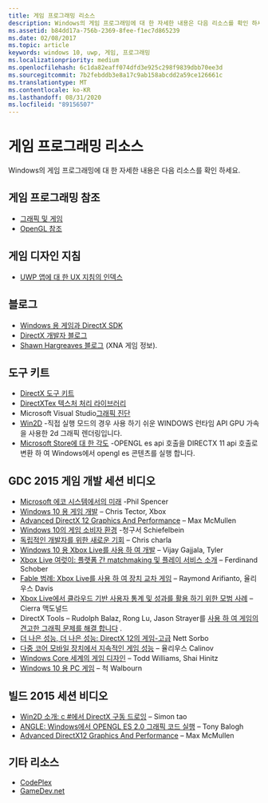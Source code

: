 ```yaml
---
title: 게임 프로그래밍 리소스
description: Windows의 게임 프로그래밍에 대 한 자세한 내용은 다음 리소스를 확인 하세요.
ms.assetid: b84dd17a-756b-2369-8fee-f1ec7d865239
ms.date: 02/08/2017
ms.topic: article
keywords: windows 10, uwp, 게임, 프로그래밍
ms.localizationpriority: medium
ms.openlocfilehash: 6c1da82eaff074dfd3e925c298f9839dbb70ee3d
ms.sourcegitcommit: 7b2febddb3e8a17c9ab158abcdd2a59ce126661c
ms.translationtype: MT
ms.contentlocale: ko-KR
ms.lasthandoff: 08/31/2020
ms.locfileid: "89156507"
---
```

# <a name="game-programming-resources"></a>게임 프로그래밍 리소스




Windows의 게임 프로그래밍에 대 한 자세한 내용은 다음 리소스를 확인 하세요.

## <a name="game-programming-reference"></a>게임 프로그래밍 참조


-   [그래픽 및 게임](/windows/desktop/graphics-and-multimedia)
-   [OpenGL 참조](https://www.opengl.org/sdk/docs/man4/)

## <a name="game-design-guidance"></a>게임 디자인 지침


-   [UWP 앱에 대 한 UX 지침의 인덱스](https://developer.microsoft.com/windows/apps/design)

## <a name="blogs"></a>블로그


-   [Windows 용 게임과 DirectX SDK]( https://blogs.msdn.com/b/chuckw/)
-   [DirectX 개발자 블로그]( https://blogs.msdn.com/b/directx/)
-   [Shawn Hargreaves 블로그]( https://blogs.msdn.com/b/shawnhar/) (XNA 게임 정보).

## <a name="toolkits"></a>도구 키트


-   [DirectX 도구 키트](  https://github.com/Microsoft/DirectXTK)
-   [DirectXTex 텍스처 처리 라이브러리](  https://github.com/Microsoft/DirectXTex)
-   Microsoft Visual Studio[그래픽 진단](/visualstudio/debugger/overview-of-visual-studio-graphics-diagnostics?view=vs-2015)
-   [Win2D](https://github.com/Microsoft/Win2D) -직접 실행 모드의 경우 사용 하기 쉬운 WINDOWS 런타임 API GPU 가속을 사용한 2d 그래픽 렌더링입니다.
-   [Microsoft Store에 대 한 각도](https://github.com/microsoft/angle/wiki) -OPENGL es api 호출을 DIRECTX 11 api 호출로 변환 하 여 Windows에서 opengl es 콘텐츠를 실행 합니다.

## <a name="gdc-2015-game-dev-session-videos"></a>GDC 2015 게임 개발 세션 비디오


-   [Microsoft 에코 시스템에서의 미래](https://channel9.msdn.com/Events/GDC/GDC-2015/The-Future-of-Gaming-Across-the-Microsoft-Ecosystem) -Phil Spencer
-   [Windows 10 용 게임 개발](https://channel9.msdn.com/Events/GDC/GDC-2015/Developing-Games-for-Windows-10) – Chris Tector, Xbox
-   [Advanced DirectX 12 Graphics And Performance](https://channel9.msdn.com/Events/GDC/GDC-2015/Advanced-DirectX12-Graphics-and-Performance) – Max McMullen
-   [Windows 10의 게임 소비자 환경](https://channel9.msdn.com/Events/GDC/GDC-2015/Gaming-Consumer-Experience-on-Windows-10) -청구서 Schiefelbein
-   [독립적인 개발자를 위한 새로운 기회](https://channel9.msdn.com/Events/GDC/GDC-2015/New-Opportunities-for-Independent-Developers) – Chris charla
-   [Windows 10 용 Xbox Live를 사용 하 여 개발](https://channel9.msdn.com/Events/GDC/GDC-2015/Developing-with-Xbox-Live-for-Windows-10) – Vijay Gajjala, Tyler
-   [Xbox Live 여럿이: 플랫폼 간 matchmaking 및 플레이 서비스 소개](https://channel9.msdn.com/Events/GDC/GDC-2015/Xbox-Live-Multiplayer-Introducing-services-for-cross-platform-matchmaking-and-gameplay) – Ferdinand Schober
-   [Fable 범례: Xbox Live를 사용 하 여 장치 교차 게임](https://channel9.msdn.com/Events/GDC/GDC-2015/Fable-Legends-Cross-device-Gameplay-with-Xbox-Live) – Raymond Arifianto, 율리우스 Davis
-   [Xbox Live에서 클라우드 기반 사용자 통계 및 성과를 활용 하기 위한 모범 사례](https://channel9.msdn.com/Events/GDC/GDC-2015/Best-Practices-for-Leveraging-Cloud-Based-User-Stats-and-Achievements-in-Xbox-Live) – Cierra 맥도널드
-   DirectX Tools – Rudolph Balaz, Rong Lu, Jason Strayer를 [사용 하 여 게임의 견고한 그래픽 문제를 해결 합니다](https://channel9.msdn.com/Events/GDC/GDC-2015/Solve-the-Tough-Graphics-Problems-with-your-Game-Using-DirectX-Tools) .
-   [더 나은 성능, 더 나은 성능: DirectX 12의 게임-고급](https://channel9.msdn.com/Events/GDC/GDC-2015/Better-Power-Better-Performance-Your-Game-on-DirectX12) Nett Sorbo
-   [다중 코어 모바일 장치에서 지속적인 게임 성능](https://channel9.msdn.com/Events/GDC/GDC-2015/Sustained-gaming-performance-in-multi-core-mobile-devices) – 율리우스 Calinov
-   [Windows Core 세계의 게임 디자인](https://channel9.msdn.com/Events/GDC/GDC-2015/Designing-Games-for-a-Windows-Core-World) – Todd Williams, Shai Hinitz
-   [Windows 10 용 PC 게임](https://channel9.msdn.com/Events/GDC/GDC-2015/PC-Games-for-Windows-10) – 척 Walbourn

## <a name="build-2015-session-videos"></a>빌드 2015 세션 비디오


-   [Win2D 소개: c #에서 DirectX 구동 드로잉](https://channel9.msdn.com/Events/Build/2015/2-631) – Simon tao
-   [ANGLE: Windows에서 OPENGL ES 2.0 그래픽 코드 실행](https://channel9.msdn.com/Events/Build/2015/3-686) – Tony Balogh
-   [Advanced DirectX12 Graphics And Performance](https://channel9.msdn.com/Events/Build/2015/3-673) – Max McMullen

## <a name="other-resources"></a>기타 리소스


-   [CodePlex](https://www.codeplex.com/)
-   [GameDev.net](https://www.gamedev.net/page/index.html)

 

 